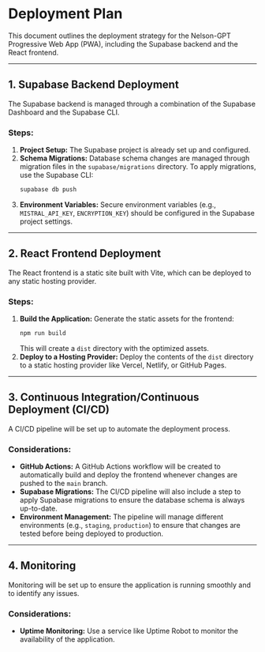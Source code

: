 # Deployment Plan

This document outlines the deployment strategy for the Nelson-GPT Progressive Web App (PWA), including the Supabase backend and the React frontend.

---

## 1. Supabase Backend Deployment

The Supabase backend is managed through a combination of the Supabase Dashboard and the Supabase CLI.

### Steps:
1.  **Project Setup:** The Supabase project is already set up and configured.
2.  **Schema Migrations:** Database schema changes are managed through migration files in the `supabase/migrations` directory. To apply migrations, use the Supabase CLI:
    ```sh
    supabase db push
    ```
3.  **Environment Variables:** Secure environment variables (e.g., `MISTRAL_API_KEY`, `ENCRYPTION_KEY`) should be configured in the Supabase project settings.

---

## 2. React Frontend Deployment

The React frontend is a static site built with Vite, which can be deployed to any static hosting provider.

### Steps:
1.  **Build the Application:** Generate the static assets for the frontend:
    ```sh
    npm run build
    ```
    This will create a `dist` directory with the optimized assets.
2.  **Deploy to a Hosting Provider:** Deploy the contents of the `dist` directory to a static hosting provider like Vercel, Netlify, or GitHub Pages.

---

## 3. Continuous Integration/Continuous Deployment (CI/CD)

A CI/CD pipeline will be set up to automate the deployment process.

### Considerations:
*   **GitHub Actions:** A GitHub Actions workflow will be created to automatically build and deploy the frontend whenever changes are pushed to the `main` branch.
*   **Supabase Migrations:** The CI/CD pipeline will also include a step to apply Supabase migrations to ensure the database schema is always up-to-date.
*   **Environment Management:** The pipeline will manage different environments (e.g., `staging`, `production`) to ensure that changes are tested before being deployed to production.

---

## 4. Monitoring

Monitoring will be set up to ensure the application is running smoothly and to identify any issues.

### Considerations:
*   **Uptime Monitoring:** Use a service like Uptime Robot to monitor the availability of the application.

